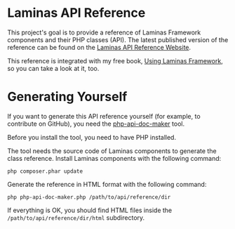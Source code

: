 # Laminas API Reference

This project's goal is to provide a reference of Laminas Framework 
components and their PHP classes (API). The latest published version 
of the reference can be found on the [Laminas API Reference Website](https://olegkrivtsov.github.io/laminas-api-reference/html/index.html). 

This reference is integrated with my free book, [Using Laminas Framework](https://github.com/olegkrivtsov/using-Laminas-framework-book), 
so you can take a look at it, too.

# Generating Yourself

If you want to generate this API reference yourself (for example, to contribute on GitHub), 
you need the [php-api-doc-maker](https://github.com/olegkrivtsov/php-api-doc-maker) tool.

Before you install the tool, you need to have PHP installed.

The tool needs the source code of Laminas components to generate the class reference. 
Install Laminas components with the following command:

```
php composer.phar update
```

Generate the reference in HTML format with the following command:

```
php php-api-doc-maker.php /path/to/api/reference/dir 
```

If everything is OK, you should find HTML files inside the 
`/path/to/api/reference/dir/html` subdirectory.

